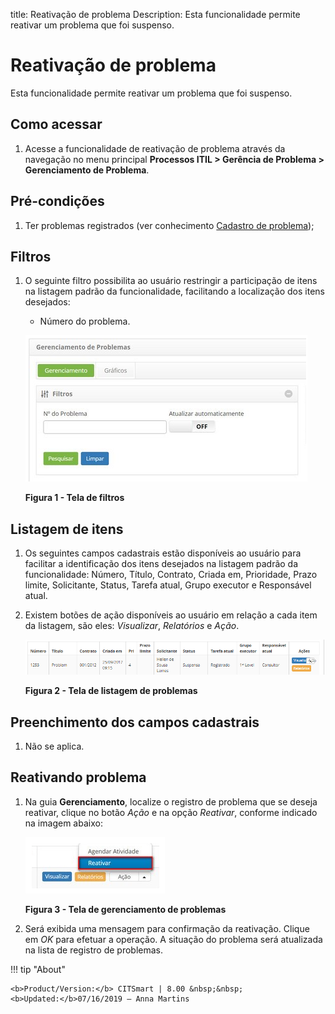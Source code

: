 title: Reativação de problema
Description: Esta funcionalidade permite reativar um problema que foi suspenso.

# Reativação de problema

Esta funcionalidade permite reativar um problema que foi suspenso.

Como acessar
------------

1.  Acesse a funcionalidade de reativação de problema através da navegação no
    menu principal **Processos ITIL > Gerência de
    Problema > Gerenciamento de Problema**.

Pré-condições
-------------

1.  Ter problemas registrados (ver conhecimento [Cadastro de
    problema][1]);

Filtros
-------

1.  O seguinte filtro possibilita ao usuário restringir a participação de itens
    na listagem padrão da funcionalidade, facilitando a localização dos itens
    desejados:

    -   Número do problema.

    ![Criar](images/reactivation-1.png)

    **Figura 1 - Tela de filtros**

Listagem de itens
-----------------

1.  Os seguintes campos cadastrais estão disponíveis ao usuário para facilitar a
    identificação dos itens desejados na listagem padrão da
    funcionalidade: Número, Título, Contrato, Criada em, Prioridade, Prazo
    limite, Solicitante, Status, Tarefa atual, Grupo
    executor e Responsável atual.

2.  Existem botões de ação disponíveis ao usuário em relação a cada item da
    listagem, são eles: *Visualizar*, *Relatórios* e *Ação*.

    ![Criar](images/reactivation-2.png)

    **Figura 2 - Tela de listagem de problemas**

Preenchimento dos campos cadastrais
-----------------------------------

1.  Não se aplica.

Reativando problema
-------------------

1.  Na guia **Gerenciamento**, localize o registro de problema que se deseja
    reativar, clique no botão *Ação* e na opção *Reativar*, conforme indicado na
    imagem abaixo:

    ![Criar](images/reactivation-3.png)

    **Figura 3 - Tela de gerenciamento de problemas**

2.  Será exibida uma mensagem para confirmação da reativação. Clique
    em *OK* para efetuar a operação. A situação do problema será atualizada na
    lista de registro de problemas.

[1]:/pt-br/citsmart-platform-7/processes/problem/register-problem.html

!!! tip "About"

    <b>Product/Version:</b> CITSmart | 8.00 &nbsp;&nbsp;
    <b>Updated:</b>07/16/2019 – Anna Martins

